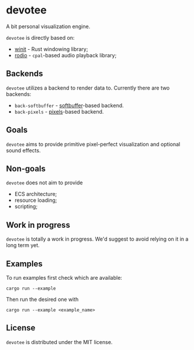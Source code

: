 # devotee
A bit personal visualization engine.

`devotee` is directly based on:

- [winit](https://crates.io/crates/winit) - Rust windowing library;
- [rodio](https://crates.io/crates/rodio) - `cpal`-based audio playback library;

## Backends

`devotee` utilizes a backend to render data to.
Currently there are two backends:

- `back-softbuffer` - [softbuffer](https://crates.io/crates/softbuffer)-based backend.
- `back-pixels` - [pixels](https://crates.io/crates/pixels)-based backend.

## Goals

`devotee` aims to provide primitive pixel-perfect visualization and optional sound effects.

## Non-goals

`devotee` does not aim to provide
- ECS architecture;
- resource loading;
- scripting;

## Work in progress

`devotee` is totally a work in progress.
We'd suggest to avoid relying on it in a long term yet.

## Examples

To run examples first check which are available:

```
cargo run --example
```

Then run the desired one with

```
cargo run --example <example_name>
```

## License

`devotee` is distributed under the MIT license.
